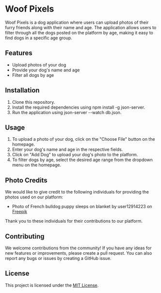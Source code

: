 # Woof Pixels
Woof Pixels is a dog application where users can upload photos of their furry friends along with their name and age. The application allows users to filter through all the dogs posted on the platform by age, making it easy to find dogs in a specific age group.

## Features

- Upload photos of your dog
- Provide your dog's name and age
- Filter all dogs by age

## Installation

1. Clone this repository.
2. Install the required dependencies using npm install -g json-server.
3. Run the application using json-server --watch db.json.

## Usage

1. To upload a photo of your dog, click on the "Choose File" button on the homepage.
2. Enter your dog's name and age in the respective fields.
3. Click on "Add Dog" to upload your dog's photo to the platform.
4. To filter dogs by age, select the desired age range from the dropdown menu on the homepage.

## Photo Credits

We would like to give credit to the following individuals for providing the photos used on our platform:

- Photo of French bulldog puppy sleeps on blanket by user12914223 on [Freepik](https://www.freepik.com/)

Thank you to these individuals for their contributions to our platform.

## Contributing

We welcome contributions from the community! If you have any ideas for new features or improvements, please create a pull request. You can also report any bugs or issues by creating a GitHub issue.

## License

This project is licensed under the [MIT License](https://opensource.org/licenses/MIT).